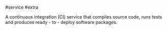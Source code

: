 #service #extra 

A continuous integration (CI) service that compiles source code, runs tests and produces ready - to - deploy software packages.